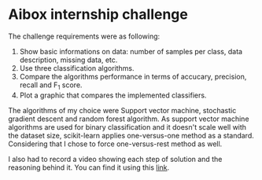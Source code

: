 # Aibox internship challenge
<p>The challenge requirements were as following:</p>

<ol>
  <li>Show basic informations on data: number of samples per class, data description, missing data, etc.</li>
  <li>Use three classification algorithms.</li>
  <li>Compare the algorithms performance in terms of accucary, precision, recall and F<sub>1</sub> score.</li>
  <li>Plot a graphic that compares the implemented classifiers.</li>
</ol>

<p>The algorithms of my choice were Support vector machine, stochastic gradient descent and random forest algorithm. As support vector machine algorithms
are used for binary classification and it doesn't scale well with the dataset size, scikit-learn applies one-versus-one method as a standard.
Considering that I chose to force one-versus-rest method as well.</p>
<p>I also had to record a video showing each step of solution and the reasoning behind it. You can find it using this <a href="https://drive.google.com/file/d/1EQ-Rz0E7C6yJU1uXACrfkks9MbXfUdeq/view?usp=sharing">link</a>.</p>
